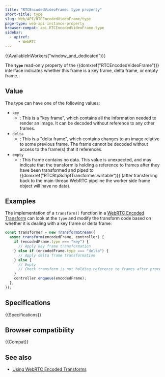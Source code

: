 ```yaml
---
title: "RTCEncodedVideoFrame: type property"
short-title: type
slug: Web/API/RTCEncodedVideoFrame/type
page-type: web-api-instance-property
browser-compat: api.RTCEncodedVideoFrame.type
sidebar:
  - apiref:
      - WebRTC
---
```


{{AvailableInWorkers("window_and_dedicated")}}

The **`type`** read-only property of the {{domxref("RTCEncodedVideoFrame")}} interface indicates whether this frame is a key frame, delta frame, or empty frame.

## Value

The type can have one of the following values:

- `key`
  - : This is a "key frame", which contains all the information needed to render an image.
    It can be decoded without reference to any other frames.
- `delta`
  - : This is a "delta frame", which contains changes to an image relative to some previous frame.
    The frame cannot be decoded without access to the frame(s) that it references.
- `empty`
  - : This frame contains no data.
    This value is unexpected, and may indicate that the transform is holding a reference to frames after they have been transformed and piped to {{domxref("RTCRtpScriptTransformer.writable")}} (after transferring back to the main-thread WebRTC pipeline the worker side frame object will have no data).

## Examples

The implementation of a `transform()` function in a [WebRTC Encoded Transform](/en-US/docs/Web/API/WebRTC_API/Using_Encoded_Transforms) can look at the `type` and modify the transform code based on whether it is dealing with a key frame or delta frame:

```js
const transformer = new TransformStream({
  async transform(encodedFrame, controller) {
    if (encodedFrame.type === "key") {
      // Apply key frame transformation
    } else if (encodedFrame.type === "delta") {
      // Apply delta frame transformation
    } else {
      // Empty
      // Check transform is not holding reference to frames after processing!
    }
    controller.enqueue(encodedFrame);
  },
});
```

## Specifications

{{Specifications}}

## Browser compatibility

{{Compat}}

## See also

- [Using WebRTC Encoded Transforms](/en-US/docs/Web/API/WebRTC_API/Using_Encoded_Transforms)
